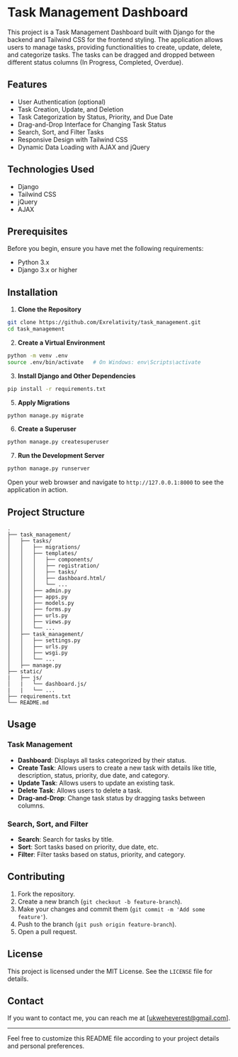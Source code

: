 # Task Management Dashboard

This project is a Task Management Dashboard built with Django for the backend and Tailwind CSS for the frontend styling. The application allows users to manage tasks, providing functionalities to create, update, delete, and categorize tasks. The tasks can be dragged and dropped between different status columns (In Progress, Completed, Overdue).

## Features

- User Authentication (optional)
- Task Creation, Update, and Deletion
- Task Categorization by Status, Priority, and Due Date
- Drag-and-Drop Interface for Changing Task Status
- Search, Sort, and Filter Tasks
- Responsive Design with Tailwind CSS
- Dynamic Data Loading with AJAX and jQuery

## Technologies Used

- Django
- Tailwind CSS
- jQuery
- AJAX

## Prerequisites

Before you begin, ensure you have met the following requirements:

- Python 3.x
- Django 3.x or higher

## Installation

1. **Clone the Repository**

```bash
git clone https://github.com/Exrelativity/task_management.git
cd task_management
```

2. **Create a Virtual Environment**

```bash
python -m venv .env
source .env/bin/activate   # On Windows: env\Scripts\activate
```

3. **Install Django and Other Dependencies**

```bash
pip install -r requirements.txt
```

5. **Apply Migrations**

```bash
python manage.py migrate
```

6. **Create a Superuser**

```bash
python manage.py createsuperuser
```

7. **Run the Development Server**

```bash
python manage.py runserver
```

Open your web browser and navigate to `http://127.0.0.1:8000` to see the application in action.

## Project Structure

```plaintext
.
├── task_management/
│   ├── tasks/
│   │   ├── migrations/
│   │   ├── templates/
│   │   │   ├── components/
│   │   │   ├── registration/
│   │   │   ├── tasks/
│   │   │   ├── dashboard.html/
│   │   │   └── ...
│   │   ├── admin.py
│   │   ├── apps.py
│   │   ├── models.py
│   │   ├── forms.py
│   │   ├── urls.py
│   │   ├── views.py
│   │   └── ...
│   ├── task_management/
│   │   ├── settings.py
│   │   ├── urls.py
│   │   ├── wsgi.py
│   │   └── ...
│   ├── manage.py
├── static/
|   ├── js/
│   |   └── dashboard.js/
|   |   └── ...
├── requirements.txt
└── README.md
```

## Usage

### Task Management

- **Dashboard**: Displays all tasks categorized by their status.
- **Create Task**: Allows users to create a new task with details like title, description, status, priority, due date, and category.
- **Update Task**: Allows users to update an existing task.
- **Delete Task**: Allows users to delete a task.
- **Drag-and-Drop**: Change task status by dragging tasks between columns.

### Search, Sort, and Filter

- **Search**: Search for tasks by title.
- **Sort**: Sort tasks based on priority, due date, etc.
- **Filter**: Filter tasks based on status, priority, and category.

## Contributing

1. Fork the repository.
2. Create a new branch (`git checkout -b feature-branch`).
3. Make your changes and commit them (`git commit -m 'Add some feature'`).
4. Push to the branch (`git push origin feature-branch`).
5. Open a pull request.

## License

This project is licensed under the MIT License. See the `LICENSE` file for details.

## Contact

If you want to contact me, you can reach me at [ukweheverest@gmail.com].

---

Feel free to customize this README file according to your project details and personal preferences.
